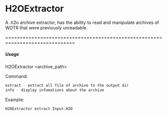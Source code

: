 H2OExtractor
=======

A .h2o archive extractor, has the ability to read and manipulate archives of WOTR that were previously unreadable.


==============================================================================
##### Usage
H2OExtractor <command> <archive_path>

Command:
```sh
extract - extract all file of archive to the output dir
info - display infomations about the archive
```

Example:
```sh
H2OExtractor extract Input.H2O
```